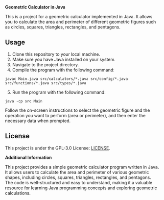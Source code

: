 **Geometric Calculator in Java**

This is a project for a geometric calculator implemented in Java. It allows you to calculate the area and perimeter of
different geometric figures such as circles, squares, triangles, rectangles, and pentagons.

## Usage

1. Clone this repository to your local machine.
2. Make sure you have Java installed on your system.
3. Navigate to the project directory.
4. Compile the program with the following command:

```shell
javac Main.java src/calculators/*.java src/config/*.java src/functions/*.java src/types/*.java
```

5. Run the program with the following command:

```shell
java -cp src Main
```

Follow the on-screen instructions to select the geometric figure and the operation you want to perform (area or
perimeter), and then enter the necessary data when prompted.

## License

This project is under the GPL-3.0 License: [LICENSE](license).

**Additional Information**

This project provides a simple geometric calculator program written in Java. It allows users to calculate the area and
perimeter of various geometric shapes, including circles, squares, triangles, rectangles, and pentagons. The code is
well-structured and easy to understand, making it a valuable resource for learning Java programming concepts and
exploring geometric calculations.

